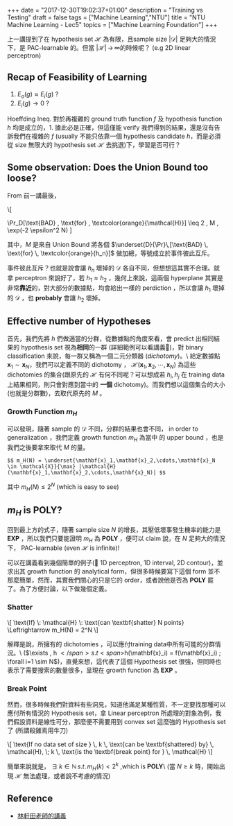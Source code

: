 +++
date = "2017-12-30T19:02:37+01:00"
description = "Training vs Testing"
draft = false
tags = ["Machine Learning","NTU"]
title =  "NTU Machine Learning - Lec5"
topics = ["Machine Learning Foundation"]
+++

上一講提到了在 hypothesis set <span>$\mathcal{H}$</span> 為有限，且sample size <span>$|\mathcal{D}|$</span> 足夠大的情況下，是 PAC-learnable 的。但當 <span>$|\mathcal{H}| \, \rightarrow \, \infty$</span>的時候呢？ (e.g 2D linear perceptron)

<!--more-->

## Recap of Feasibility of Learning

1. <span>$E_o(g) \approx E_i(g)$</span> ?
2. <span>$E_i(g) \rightarrow 0$</span> ?

Hoeffding Ineq. 對於再複雜的 ground truth function <span>$f$</span> 及 hypothesis function <span>$h$</span> 均是成立的，1. 據此必是正確，但這僅能 verify 我們得到的結果，還是沒有告訴我們在複雜的 <span>$f$</span> (usually 不能只依靠一個 hypothesis candidate <span>$h$</span>，而是必須從 size 無限大的 hypothesis set <span>$\mathcal{H}$</span> 去挑選)下，學習是否可行？

## Some observation: Does the Union Bound too loose?

From 前一講最後，

<div>
\[

\Pr_D[\text{BAD} \, \text{for} \, \textcolor{orange}{\mathcal{H}}] \leq 2 \, M \, \exp(-2 \epsilon^2 N)
\]
</div>

其中，<span>$M$</span> 是來自 Union Bound 將各個 <span>$\underset{D}{\Pr}\,[\text{BAD} \, \text{for} \, \textcolor{orange}{h_n}]$</span> 做加總，等號成立於事件彼此互斥。

事件彼此互斥？也就是說會讓 <span>$h_n$</span> 壞掉的 <span>$\mathcal{D}$</span> 各自不同，但想想這其實不合理。就拿 perceptron 來說好了，若 <span>$h_1 \approx h_2$</span> ，幾何上來說，這兩個 hyperplane 其實是非常**靠近**的，對大部分的數據點，均會給出一樣的 perdiction ，所以會讓 <span>$h_1$</span> 壞掉的 <span>$\mathcal{D}$</span> ，也 **probably** 會讓 <span>$h_2$</span> 壞掉。

## Effective number of Hypotheses

首先，我們先將 <span>$h$</span> 們做適當的分群，從數據點的角度來看，會 predict 出相同結果的 hypothesis set 視為**相同**的一群 (詳細範例可以看講義👀)，對 binary classification 來說，每一群又稱為一個二元分類器 (*dichotomy*)。\\
給定數據點 <span>$\mathbf{x}_1 \sim \mathbf{x}_N$</span>，我們可以定義不同的 dichotomy ， <span>$\mathcal{H}(\mathbf{x}_1,\mathbf{x}_2,\cdots,\mathbf{x}_N)$</span> 為這些 dichotomies 的集合(跟原先的 <span>$\mathcal{H}$</span> 有何不同呢？可以想成若 <span>$h_i, h_j$</span> 在 training data 上結果相同，則只會對應到當中的 **一個** dichotomy)。而我們想以這個集合的大小 (也就是分群數)，去取代原先的 <span>$M$</span> 。

### Growth Function <span>$m_H$</span>

可以發現，隨著 sample 的 <span>$\mathcal{D}$</span> 不同，分群的結果也會不同，
in order to generalization ，我們定義 growth function <span>$m_H$</span> 為當中
的 upper bound ，也是我們之後要拿來取代 <span>$M$</span> 的量。

``$$
m_H(N) = \underset{\mathbf{x}_1,\mathbf{x}_2,\cdots,\mathbf{x}_N \in \mathcal{X}}{\max} |\mathcal{H}(\mathbf{x}_1,\mathbf{x}_2,\cdots,\mathbf{x}_N)|
$$``

其中 <span>$m_H(N) \leq 2^N$</span> (which is easy to see)

## <span>$m_H$</span> is POLY?

回到最上方的式子，隨著 sample size <span>$N$</span> 的增長，其壓低壞事發生機率的能力是 **EXP** ，所以我們只要能證明 <span>$m_H$</span> 為 **POLY** ，便可以 claim 說，在 <span>$N$</span> 足夠大的情況下， PAC-learnable (even <span>$\mathcal{H}$</span> is infinite)!

可以在講義看到幾個簡單的例子(👀 1D perceptron, 1D interval, 2D contour)，並求出其 growth function 的 analytical form，但很多時候要寫下這個 form 並不那麼簡單，然而，其實我們關心的只是它的 order，或者說他是否為 **POLY** 罷了。為了方便討論，以下做幾個定義。

### Shatter

<div>
\[
\text{If} \: \mathcal{H} \: \text{can \textbf{shatter} N points} \Leftrightarrow m_H(N) = 2^N
\]
</div>

解釋是說，所擁有的 dichotomies ，可以應付training data中所有可能的分群情況。\\
(<span>$\exists \, h $</span>  s.t <span>$h(\mathbf{x}_i) = f(\mathbf{x}_i) \; \forall i=1 \sim N$</span>)，直覺來想，這代表了這個 Hypothesis set 很強，但同時也表示了需要搜索的數量很多，呈現在 growth function 為 **EXP** 。


### Break Point

然而，很多時候我們對資料有些洞見，知道他滿足某種性質，不一定要找那種可以應付所有情況的 Hypothesis set，拿 Linear perceptron 所處理的對象為例，我們假設資料是線性可分，那麼便不需要用到 convex set 這麼強的 Hypothesis set 了 (所謂殺雞焉用牛刀)

<div>
\[
\text{If no data set of size } \, k \, \text{can be \textbf{shattered} by} \, \mathcal{H}, \;  k \, \text{is the \textbf{break point} for } \, \mathcal{H}
\]
</div>


簡單來說就是， <span>$\exists \; k \in \mathbb{N} \, s.t. \, m_H(k) < 2^{k}$</span> ,which is **POLY**\\
(當 <span>$N \geq k$</span> 時，開始出現 <span>$\mathcal{H}$</span> 無法處理，或者說不考慮的情況)

## Reference

* [林軒田老師的講義](https://www.csie.ntu.edu.tw/~htlin/course/ml15fall/doc/05_handout.pdf)
